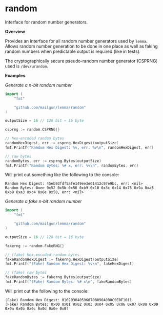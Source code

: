 random
======

Interface for random number generators.

**Overview**

Provides an interface for all random number generators used by `lemma`. Allows
random number generation to be done in one place as well as faking random
numbers when predictable output is required (like in tests).

The cryptographically secure pseudo-random number generator (CSPRNG) used is `/dev/urandom`.

**Examples**

_Generate a n-bit random number_

```go
import (
    "fmt"

    "github.com/mailgun/lemma/random"
)

outputSize = 16 // 128 bit = 16 byte

csprng := random.CSPRNG{}

// hex-encoded random bytes
randomHexDigest, err := csprng.HexDigest(outputSize)
fmt.Printf("Random Hex Digest: %v, err: %v\n", randomHexDigest, err)

// raw bytes
randomBytes, err := csprng.Bytes(outputSize)
fmt.Printf("Random Bytes: %# x, err: %v\n", randomBytes, err)
```

Will print out something like the following to the console:

```
Random Hex Digest: 45eb93fdf5afe149ee3e61412c97e9bc, err: <nil>
Random Bytes: 0xee 0x52 0x5b 0x50 0xb9 0x10 0x3c 0x14 0x75 0x9a 0xa5 0xb9 0xa3 0xc4 0x6e 0x50, err: <nil>
```

_Generate a fake n-bit random number_

```go
import (
    "fmt"

    "github.com/mailgun/lemma/random"
)

outputSize = 16 // 128 bit = 16 byte

fakerng := random.FakeRNG{}

// (fake) hex-encoded random bytes
fakeRandomHexDigest := fakerng.HexDigest(outputSize)
fmt.Printf("(Fake) Random Hex Digest: %v\n", fakeHexDigest)

// (fake) raw bytes
fakeRandomBytes := fakerng.Bytes(outputSize)
fmt.Printf("(Fake) Random Bytes: %# x\n", fakeRandomBytes)
```

Will print out the following to the console:

```
(Fake) Random Hex Digest: 0102030405060708090A0B0C0E0F1011
(Fake) Random Bytes: 0x00 0x01 0x02 0x03 0x04 0x05 0x06 0x07 0x08 0x09 0x0a 0x0b 0x0c 0x0d 0x0e 0x0f
```
